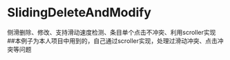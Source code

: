 # SlidingDeleteAndModify
侧滑删除、修改、支持滑动速度检测、条目单个点击不冲突、利用scroller实现
##本例子为本人项目中用到的，自己通过scroller实现，处理过滑动冲突、点击冲突等问题
